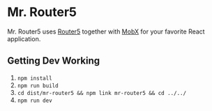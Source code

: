 # Mr. Router5

Mr. Router5 uses [Router5](https://router5.js.org) together with [MobX](https://mobx.js.org) for your favorite React application.


## Getting Dev Working
1. `npm install`
1. `npm run build`
1. `cd dist/mr-router5 && npm link mr-router5 && cd ../../`
1. `npm run dev`
